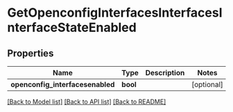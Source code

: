 # GetOpenconfigInterfacesInterfacesInterfaceStateEnabled

## Properties
Name | Type | Description | Notes
------------ | ------------- | ------------- | -------------
**openconfig_interfacesenabled** | **bool** |  | [optional] 

[[Back to Model list]](../README.md#documentation-for-models) [[Back to API list]](../README.md#documentation-for-api-endpoints) [[Back to README]](../README.md)


